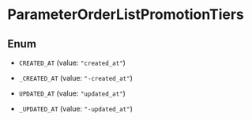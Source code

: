 

# ParameterOrderListPromotionTiers

## Enum


* `CREATED_AT` (value: `"created_at"`)

* `_CREATED_AT` (value: `"-created_at"`)

* `UPDATED_AT` (value: `"updated_at"`)

* `_UPDATED_AT` (value: `"-updated_at"`)



